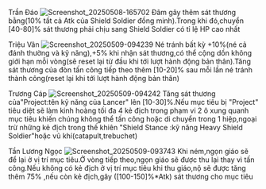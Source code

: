 Trần Đáo
![Screenshot_20250508-165702](https://github.com/user-attachments/assets/7eaa4306-c87d-41bb-96a1-47ac0ac69999)
Đâm gây thêm sát thương bằng(10% tất cả Atk của Shield Soldier đồng minh).Trong khi đó,chuyển [40-80]% sát thương phải chịu sang Shield Soldier có tỉ lệ HP cao nhất

Triệu Vân
![Screenshot_20250509-094239](https://github.com/user-attachments/assets/aaac69b3-ab33-44b0-8edb-56045e2ec310)
Né tránh bất kỳ +10%(né cả đánh thường và kỹ năng),+5% khi nhận sát thương,có thể cộng dồn không giới hạn mỗi vòng(sẽ reset lại từ đầu khi tới lượt hành động bản thân).Tăng sát thương của đòn tấn công tiếp theo thêm [10-20]% sau mỗi lần né tránh thành công(reset lại khi tới lượt hành động bản thân)

Trương Cáp
![Screenshot_20250509-094242](https://github.com/user-attachments/assets/feac99f8-21e2-42f3-9d96-a4104dcc301e)
Tăng sát thương của"Project:tên kỹ năng của Lancer" lên [10-30]%.Nếu mục tiêu bị "Project" tiêu diệt sẽ làm kinh hoàng tối đa 4 kẻ địch trong phạm vi 2 ô xung quanh mục tiêu khiến chúng không thể tấn công hoặc di chuyển trong 1 hiệp,ngoại trừ những kẻ địch trong thế khiên "Shield Stance :kỹ năng Heavy Shield Soldier"hoặc vũ khí(catapult,trebuchet)

Tần Lương Ngọc
![Screenshot_20250509-093743](https://github.com/user-attachments/assets/61e7ae83-364a-4e1d-8755-565f4129f137)
Khi ném,ngọn giáo sẽ để lại ở vị trí mục tiêu.Ở vòng tiếp theo,ngọn giáo sẽ được thu lại thay vì tấn công.Nếu không có kẻ địch ở vị trí mục tiêu khi thu giáo,nộ sẽ được tăng thêm 75% ,nếu còn kẻ địch,gây ([100-150]%*Atk) sát thương cho mục tiêu

